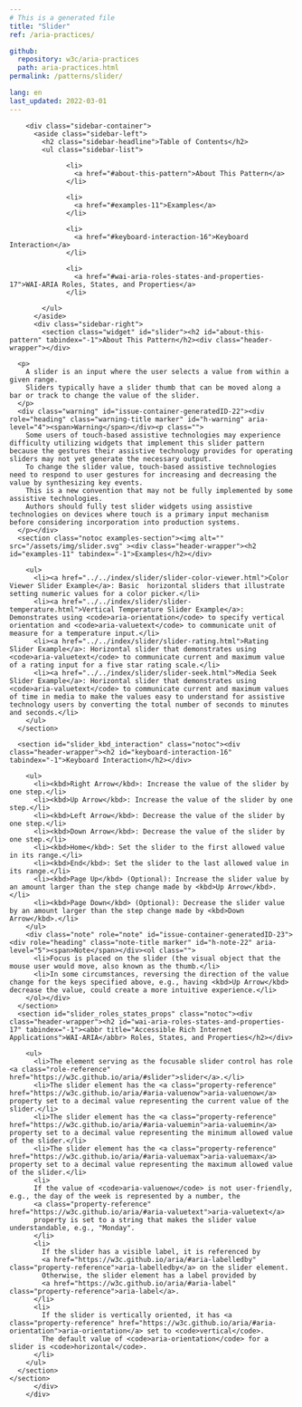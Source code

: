 ```yaml
---
# This is a generated file
title: "Slider"
ref: /aria-practices/

github:
  repository: w3c/aria-practices
  path: aria-practices.html
permalink: /patterns/slider/

lang: en
last_updated: 2022-03-01
---
```



<link rel="stylesheet" href="/assets/styles.css">
<!-- Code highlighting styles -->
<link rel="stylesheet" href="/index/css/github.css">

<div>

        <div class="sidebar-container">
          <aside class="sidebar-left">
            <h2 class="sidebar-headline">Table of Contents</h2>
            <ul class="sidebar-list">
              
                  <li>
                    <a href="#about-this-pattern">About This Pattern</a>
                  </li>
                 
                  <li>
                    <a href="#examples-11">Examples</a>
                  </li>
                 
                  <li>
                    <a href="#keyboard-interaction-16">Keyboard Interaction</a>
                  </li>
                 
                  <li>
                    <a href="#wai-aria-roles-states-and-properties-17">WAI-ARIA Roles, States, and Properties</a>
                  </li>
                
            </ul>
          </aside>
          <div class="sidebar-right">
            <section class="widget" id="slider"><h2 id="about-this-pattern" tabindex="-1">About This Pattern</h2><div class="header-wrapper"></div>
      
      <p>
        A slider is an input where the user selects a value from within a given range.
        Sliders typically have a slider thumb that can be moved along a bar or track to change the value of the slider.
      </p>
      <div class="warning" id="issue-container-generatedID-22"><div role="heading" class="warning-title marker" id="h-warning" aria-level="4"><span>Warning</span></div><p class="">
        Some users of touch-based assistive technologies may experience difficulty utilizing widgets that implement this slider pattern because the gestures their assistive technology provides for operating sliders may not yet generate the necessary output.
        To change the slider value, touch-based assistive technologies need to respond to user gestures for increasing and decreasing the value by synthesizing key events.
        This is a new convention that may not be fully implemented by some assistive technologies.
        Authors should fully test slider widgets using assistive technologies on devices where touch is a primary input mechanism before considering incorporation into production systems.
      </p></div>
      <section class="notoc examples-section"><img alt="" src="/assets/img/slider.svg" ><div class="header-wrapper"><h2 id="examples-11" tabindex="-1">Examples</h2></div>
        
        <ul>
          <li><a href="../../index/slider/slider-color-viewer.html">Color Viewer Slider Example</a>: Basic  horizontal sliders that illustrate setting numeric values for a color picker.</li>
          <li><a href="../../index/slider/slider-temperature.html">Vertical Temperature Slider Example</a>: Demonstrates using <code>aria-orientation</code> to specify vertical orientation and <code>aria-valuetext</code> to communicate unit of measure for a temperature input.</li>
          <li><a href="../../index/slider/slider-rating.html">Rating Slider Example</a>: Horizontal slider that demonstrates using <code>aria-valuetext</code> to communicate current and maximum value of a rating input for a five star rating scale.</li>
          <li><a href="../../index/slider/slider-seek.html">Media Seek Slider Example</a>: Horizontal slider that demonstrates using <code>aria-valuetext</code> to communicate current and maximum values of time in media to make the values easy to understand for assistive technology users by converting the total number of seconds to minutes and seconds.</li>
        </ul>
      </section>

      <section id="slider_kbd_interaction" class="notoc"><div class="header-wrapper"><h2 id="keyboard-interaction-16" tabindex="-1">Keyboard Interaction</h2></div>
        
        <ul>
          <li><kbd>Right Arrow</kbd>: Increase the value of the slider by one step.</li>
          <li><kbd>Up Arrow</kbd>: Increase the value of the slider by one step.</li>
          <li><kbd>Left Arrow</kbd>: Decrease the value of the slider by one step.</li>
          <li><kbd>Down Arrow</kbd>: Decrease the value of the slider by one step.</li>
          <li><kbd>Home</kbd>: Set the slider to the first allowed value in its range.</li>
          <li><kbd>End</kbd>: Set the slider to the last allowed value in its range.</li>
          <li><kbd>Page Up</kbd> (Optional): Increase the slider value by an amount larger than the step change made by <kbd>Up Arrow</kbd>.</li>
          <li><kbd>Page Down</kbd> (Optional): Decrease the slider value by an amount larger than the step change made by <kbd>Down Arrow</kbd>.</li>
        </ul>
        <div class="note" role="note" id="issue-container-generatedID-23"><div role="heading" class="note-title marker" id="h-note-22" aria-level="5"><span>Note</span></div><ol class="">
          <li>Focus is placed on the slider (the visual object that the mouse user would move, also known as the thumb.</li>
          <li>In some circumstances, reversing the direction of the value change for the keys specified above, e.g., having <kbd>Up Arrow</kbd> decrease the value, could create a more intuitive experience.</li>
        </ol></div>
      </section>
      <section id="slider_roles_states_props" class="notoc"><div class="header-wrapper"><h2 id="wai-aria-roles-states-and-properties-17" tabindex="-1"><abbr title="Accessible Rich Internet Applications">WAI-ARIA</abbr> Roles, States, and Properties</h2></div>
        
        <ul>
          <li>The element serving as the focusable slider control has role <a class="role-reference" href="https://w3c.github.io/aria/#slider">slider</a>.</li>
          <li>The slider element has the <a class="property-reference" href="https://w3c.github.io/aria/#aria-valuenow">aria-valuenow</a> property set to a decimal value representing the current value of the slider.</li>
          <li>The slider element has the <a class="property-reference" href="https://w3c.github.io/aria/#aria-valuemin">aria-valuemin</a> property set to a decimal value representing the minimum allowed value of the slider.</li>
          <li>The slider element has the <a class="property-reference" href="https://w3c.github.io/aria/#aria-valuemax">aria-valuemax</a> property set to a decimal value representing the maximum allowed value of the slider.</li>
          <li>
          If the value of <code>aria-valuenow</code> is not user-friendly, e.g., the day of the week is represented by a number, the
          <a class="property-reference" href="https://w3c.github.io/aria/#aria-valuetext">aria-valuetext</a>
          property is set to a string that makes the slider value understandable, e.g., "Monday".
          </li>
          <li>
            If the slider has a visible label, it is referenced by
            <a href="https://w3c.github.io/aria/#aria-labelledby" class="property-reference">aria-labelledby</a> on the slider element.
            Otherwise, the slider element has a label provided by
            <a href="https://w3c.github.io/aria/#aria-label" class="property-reference">aria-label</a>.
          </li>
          <li>
            If the slider is vertically oriented, it has <a class="property-reference" href="https://w3c.github.io/aria/#aria-orientation">aria-orientation</a> set to <code>vertical</code>.
            The default value of <code>aria-orientation</code> for a slider is <code>horizontal</code>.
          </li>
        </ul>
      </section>
    </section>
          </div>
        </div>
      
</div>
<script>
  var SkipToConfig = {
    settings: {
      skipTo: {
        displayOption: 'popup',
        attachElement: '#site-header',
        colorTheme: 'aria'
      }
    }
  };
</script>
<script src="/assets/skipto.min.js"></script>
